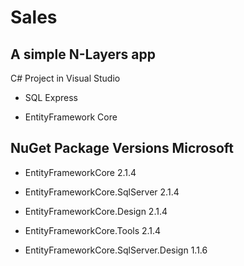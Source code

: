 # Sales
## A simple N-Layers app 

C# Project in Visual Studio

- SQL Express

- EntityFramework Core


## NuGet Package Versions Microsoft

- EntityFrameworkCore 2.1.4

- EntityFrameworkCore.SqlServer 2.1.4

- EntityFrameworkCore.Design 2.1.4

- EntityFrameworkCore.Tools 2.1.4

- EntityFrameworkCore.SqlServer.Design 1.1.6
